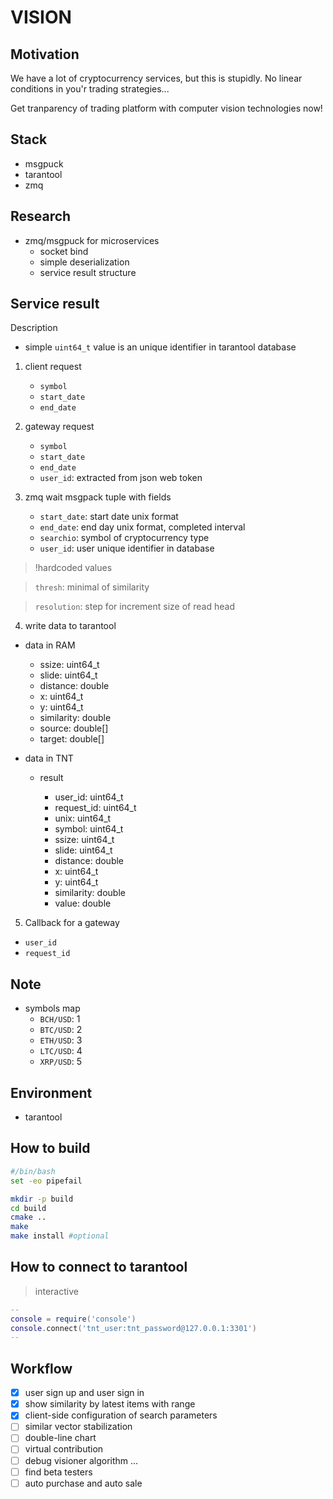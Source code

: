 # VISION

## Motivation

We have a lot of cryptocurrency services, but this is stupidly. No linear conditions in you'r trading strategies...

Get tranparency of trading platform with computer vision technologies now!

## Stack

-   msgpuck
-   tarantool
-   zmq

## Research

-   zmq/msgpuck for microservices
    -   socket bind
    -   simple deserialization
    -   service result structure

## Service result

Description

-   simple `uint64_t` value is an unique identifier in tarantool database

1. client request

    - `symbol`
    - `start_date`
    - `end_date`

2. gateway request

    - `symbol`
    - `start_date`
    - `end_date`
    - `user_id`: extracted from json web token

3. zmq wait msgpack tuple with fields

    - `start_date`: start date unix format
    - `end_date`: end day unix format, completed interval
    - `searchio`: symbol of cryptocurrency type
    - `user_id`: user unique identifier in database

> !hardcoded values

> `thresh`: minimal of similarity

> `resolution`: step for increment size of read head

4. write data to tarantool

-   data in RAM

    -   ssize: uint64_t
    -   slide: uint64_t
    -   distance: double
    -   x: uint64_t
    -   y: uint64_t
    -   similarity: double
    -   source: double[]
    -   target: double[]

-   data in TNT

    -   result

        -   user_id: uint64_t
        -   request_id: uint64_t
        -   unix: uint64_t
        -   symbol: uint64_t
        -   ssize: uint64_t
        -   slide: uint64_t
        -   distance: double
        -   x: uint64_t
        -   y: uint64_t
        -   similarity: double
        -   value: double

5. Callback for a gateway

-   `user_id`
-   `request_id`

## Note

-   symbols map
    -   `BCH/USD`: 1
    -   `BTC/USD`: 2
    -   `ETH/USD`: 3
    -   `LTC/USD`: 4
    -   `XRP/USD`: 5

## Environment

-   tarantool

## How to build

```bash
#/bin/bash
set -eo pipefail

mkdir -p build
cd build
cmake ..
make
make install #optional
```

## How to connect to tarantool

> interactive

```lua
--
console = require('console')
console.connect('tnt_user:tnt_password@127.0.0.1:3301')
--
```

## Workflow

-   [x] user sign up and user sign in
-   [x] show similarity by latest items with range
-   [x] client-side configuration of search parameters
-   [ ] similar vector stabilization
-   [ ] double-line chart
-   [ ] virtual contribution
-   [ ] debug visioner algorithm ...
-   [ ] find beta testers
-   [ ] auto purchase and auto sale

